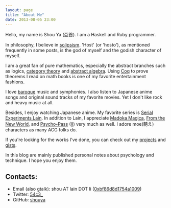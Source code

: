 ```yaml
---
layout: page
title: "About Me"
date: 2013-08-05 23:00
---
```


Hello, my name is Shou Ya (亞首). I am a Haskell and Ruby programmer.

In philosophy, I believe in
[solipsism](http://en.wikipedia.org/wiki/Solipsism). 'Host' (or
'hosto'), as mentioned frequently in some posts, is the
god of myself and the godish character of myself.

I am a great fan of pure mathematics, especially the abstract branches
such as logics,
[category theory](http://en.wikipedia.org/wiki/Category_theory) and
[abstract algebra](http://en.wikipedia.org/wiki/Abstract_algebra). Using
[Coq](http://en.wikipedia.org/wiki/Coq) to prove theorems I read on
math books is one of my favorite entertainment fashions.

I love [baroque](https://en.wikipedia.org/wiki/Baroque) music
and symphonies. I also listen to Japanese anime songs and original
sound tracks of my favorite movies. Yet I don't like rock and heavy music
at all.

Besides, I enjoy watching Japanese anime. My favorite series is
[Serial Experiments Lain](http://en.wikipedia.org/wiki/Serial_Experiments_Lain). In
addition to Lain, I appreciate
[Madoka Magica](https://en.wikipedia.org/wiki/Puella_Magi_Madoka_Magica),
[From the New World](https://en.wikipedia.org/wiki/From_the_New_World_%28novel%29),
and [Psycho-Pass](https://en.wikipedia.org/wiki/Psycho-Pass) ([II](http://myanimelist.net/anime/23281/Psycho-Pass_2)) very much
as well. I adore moe(萌え) characters as many ACG folks do.

If you're looking for the works I've done, you can check out
my [projects](https://github.com/shouya) and
[gists](https://gist.github.com).

In this blog are mainly published personal notes about psychology and
technique. I hope you enjoy them.


## Contacts:

* Email (also gtalk): shou<span
  style="display: inline-block; overflow: hidden; width: 0px; height: 0px;">NO-SPAM</span> AT lain DOT li
  ([0xbf86d8d1754a1009](http://http-keys.gnupg.net/pks/lookup?op=get&search=0xBF86D8D1754A1009))
* Twitter: [54c3\_](https://twitter.com/54c3\_)
* GitHub: [shouya](https://github.com/shouya)
<!--* Telegram: [@shouya](https://telegram.me/shouya)-->
